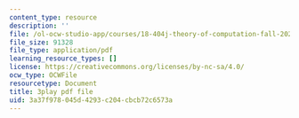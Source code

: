 ```yaml
---
content_type: resource
description: ''
file: /ol-ocw-studio-app/courses/18-404j-theory-of-computation-fall-2020/3a37f978045d4293c204cbcb72c6573a_cT_qwkTigv4.pdf
file_size: 91328
file_type: application/pdf
learning_resource_types: []
license: https://creativecommons.org/licenses/by-nc-sa/4.0/
ocw_type: OCWFile
resourcetype: Document
title: 3play pdf file
uid: 3a37f978-045d-4293-c204-cbcb72c6573a
---
```

